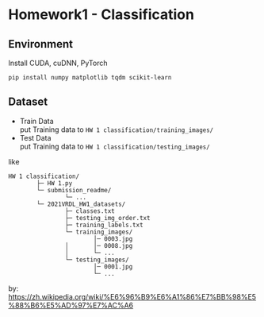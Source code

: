 # Homework1 - Classification

## Environment
Install CUDA, cuDNN, PyTorch

```python=
pip install numpy matplotlib tqdm scikit-learn
```

## Dataset
- Train Data  
  put Training data to `HW 1 classification/training_images/`
- Test Data  
  put Training data to `HW 1 classification/testing_images/`

like
```
HW 1 classification/
        ├─ HW 1.py
        └─ submission_readme/
                └─ ...
        └─ 2021VRDL_HW1_datasets/
                ├─ classes.txt
                ├─ testing_img_order.txt
                ├─ training_labels.txt
                └─ training_images/
                        │─ 0003.jpg
                │       │─ 0008.jpg
                │       └─ ...
                └─ testing_images/
                        │─ 0001.jpg
                        └─ ...
```
by: https://zh.wikipedia.org/wiki/%E6%96%B9%E6%A1%86%E7%BB%98%E5%88%B6%E5%AD%97%E7%AC%A6


